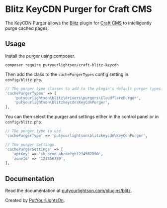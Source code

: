 # Blitz KeyCDN Purger for Craft CMS

The KeyCDN Purger allows the [Blitz](https://putyourlightson.com/plugins/blitz) plugin for [Craft CMS](https://craftcms.com/) to intelligently purge cached pages.

## Usage

Install the purger using composer.

```
composer require putyourlightson/craft-blitz-keycdn
```

Then add the class to the `cachePurgerTypes` config setting in `config/blitz.php`.

```php
// The purger type classes to add to the plugin’s default purger types.
'cachePurgerTypes' => [
    'putyourlightson\blitz\drivers\purgers\CloudflarePurger',
    'putyourlightson\blitzkeycdn\KeyCdnPurger',
],
```

You can then select the purger and settings either in the control panel or in `config/blitz.php`.

```php
// The purger type to use.
'cachePurgerType' => 'putyourlightson\blitzkeycdn\KeyCdnPurger',

// The purger settings.
'cachePurgerSettings' => [
   'apiKey' => 'sk_prod_abcdefgh1234567890',
   'zoneId' => '123456789',
],
```

## Documentation

Read the documentation at [putyourlightson.com/plugins/blitz](https://putyourlightson.com/plugins/blitz#reverse-proxy-purgers).

Created by [PutYourLightsOn](https://putyourlightson.com/).
